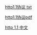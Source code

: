 [http1.1协议 txt](https://tools.ietf.org/html/rfc2616)

[http1.1协议pdf](https://tools.ietf.org/pdf/rfc2616.pdf)

[http 1.1 中文](https://www.cnblogs.com/cxd4321/p/3504632.html)
